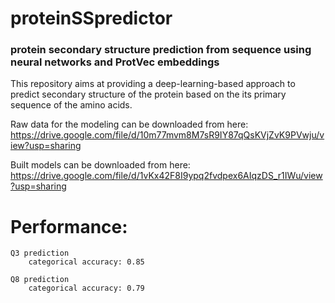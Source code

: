 # proteinSSpredictor
### protein secondary structure prediction from sequence using neural networks and ProtVec embeddings

This repository aims at providing a deep-learning-based approach to predict secondary structure of the protein based on the its primary sequence of the amino acids.


Raw data for the modeling can be downloaded from here: https://drive.google.com/file/d/10m77mvm8M7sR9IY87qQsKVjZvK9PVwju/view?usp=sharing

Built models can be downloaded from here: https://drive.google.com/file/d/1vKx42F8I9ypq2fvdpex6AIqzDS_r1IWu/view?usp=sharing


# Performance:
	
	Q3 prediction
		categorical accuracy: 0.85

	Q8 prediction
		categorical accuracy: 0.79

